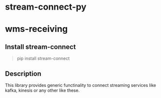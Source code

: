 # stream-connect-py

# wms-receiving

## Install stream-connect

> pip install stream-connect

## Description
This library provides generic functinality to connect streaming services like
kafka, kinesis or any other like these. 

